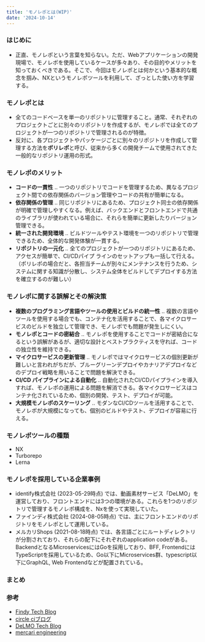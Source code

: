 ```yaml
---
title: 'モノレポとは(WIP)'
date: '2024-10-14'
---
```


### はじめに

- 正直、モノレポという言葉を知らない。ただ、Webアプリケーションの開発現場で、モノレポを使用しているケースが多々あり、その目的やメリットを知っておくべきである。そこで、今回はモノレポとは何かという基本的な概念を掴み、NXというモノレポツールを利用して、ざっとした使い方を学習する。

### モノレポとは

- 全てのコードベースを単一のリポジトリに管理すること。通常、それぞれのプロジェクトごとに別々のリポジトリを作成するが、モノレポでは全てのプロジェクトが一つのリポジトリで管理されるのが特徴。
- 反対に、各プロジェクトやパッケージごとに別々のリポジトリを作成して管理する方法を**ポリレポ**と呼び、従来から多くの開発チームで使用されてきた一般的なリポジトリ運用の形式。

### モノレポのメリット

- **コードの一貫性** .. 一つのリポジトリでコードを管理するため、異なるプロジェクト間での依存関係のバージョン管理やコードの共有が簡単になる。
- **依存関係の管理** .. 同じリポジトリにあるため、プロジェクト同士の依存関係が明確で管理しやすくなる。例えば、バックエンドとフロントエンドで共通のライブラリが使われている場合に、それらを簡単に更新したりバージョン管理できる。
- **統一された開発環境** .. ビルドツールやテスト環境を一つのリポジトリで管理できるため、全体的な開発体験が一貫する。
- **リポジトリの一元化** .. 全てのプロジェクトが一つのリポジトリにあるため、アクセスが簡単で、CI/CDパイプ
  ラインのセットアップも一括して行える。（ポリレポの場合だと、各担当チームが別々にメンテナンスを行うため、システムに関する知識が分散し、システム全体をビルドしてデプロイする方法を確立するのが難しい）

### モノレポに関する誤解とその解決策

- **複数のプログラミング言語やツールの使用とビルドの統一性** .. 複数の言語やツールを使用する場合でも、コンテナ化を活用することで、各マイクロサービスのビルドを独立して管理でき、モノレポでも問題が発生しにくい。
- **モノレポとコードの密結合** .. モノレポを使用することでコードが密結合になるという誤解があるが、適切な設計とベストプラクティスを守れば、コードの独立性を維持できる。
- **マイクロサービスの更新管理** .. モノレポではマイクロサービスの個別更新が難しいと言われがちだが、ブルーグリーンデプロイやカナリアデプロイなどのデプロイ戦略を用いることで問題を解決できる。
- **CI/CD パイプラインによる自動化** .. 自動化されたCI/CDパイプラインを導入すれば、モノレポの運用による問題を解消できる。各マイクロサービスはコンテナ化されているため、個別の開発、テスト、デプロイが可能。
- **大規模モノレポのスケーリング** .. モダンなCI/CDツールを活用することで、モノレポが大規模になっても、個別のビルドやテスト、デプロイが容易に行える。

### モノレポツールの種類

- NX
- Turborepo
- Lerna

### モノレポを採用している企業事例

- identify株式会社 (2023-05-29時点) では、動画素材サービス「DeLMO」を運営しており、フロントエンドには3つの環境がある。これらを1つのリポジトリで管理するモノレポ構成を、Nxを使って実現していた。
- ファインディ株式会社 (2024-08-05時点) では、主にフロントエンドのリポジトリをモノレポとして運用している。
- メルカリShops (2021-08-18時点) では、各言語ごとにルートディレクトリが分割されており、それらの配下にそれぞれのapplication codeがある。BackendとなるMicroservicesにはGoを採用しており、BFF, FrontendにはTypeScriptを採用しているため、Go以下にMicroservices群、typescript以下にGraphQL, Web Frontendなどが配置されている。

### まとめ

### 参考

- [Findy Tech Blog](https://tech.findy.co.jp/entry/2024/08/05/090000)
- [circle ciブログ](https://circleci.com/ja/blog/monorepo-dev-practices/)
- [DeLMO Tech Blog](https://tech.delm0.jp/entry/2023/05/29/161202)
- [mercari engineering](https://engineering.mercari.com/blog/entry/20210817-8f561697cc/)
